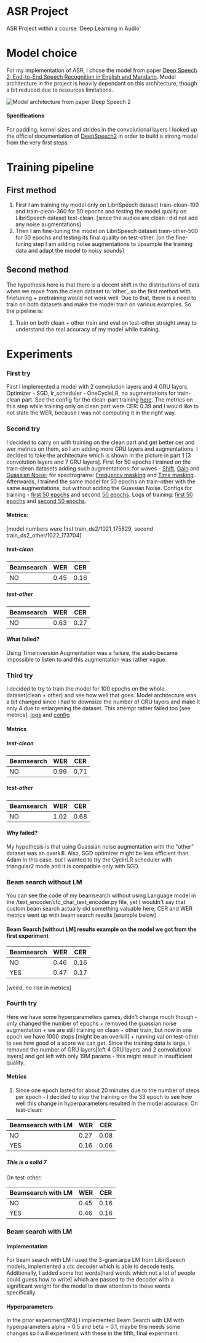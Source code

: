 # ASR Project
ASR Project within a course 'Deep Learning in Audio'

# Model choice 

For my implementation of ASR, I chose the model from paper [Deep Speech 2: End-to-End Speech Recognition in English and Mandarin](https://arxiv.org/pdf/1512.02595.pdf).
Model architecture in the project is heavily dependant on this architecture, though a bit reduced due to resources limitations. 

![Model architecture from paper Deep Speech 2](https://github.com/aizamaksutova/DL_Audio/blob/main/images/model-arch-ds2.png)

#### Specifications
For padding, kernel sizes and strides in the convolutional layers I looked up the official documentation of [DeepSpeech2](https://nvidia.github.io/OpenSeq2Seq/html/speech-recognition/deepspeech2.html) in order to build a strong model from the very first steps.  

# Training pipeline

## First method

1. First I am training my model only on LibriSpeech dataset train-clean-100 and train-clean-360 for 50 epochs and testing the model quality on LibriSpeech dataset test-clean. [since the audios are clean i did not add any noise augmentations]
2. Then I am fine-tuning the model on LibriSpeech dataset train-other-500 for 50 epochs and testing its final quality on test-other. [on the fine-tuning step I am adding noise augmentations to upsample the training data and adapt the model to noisy sounds]

## Second method
The hypothesis here is that there is a decent shift in the distributions of data when we move from the clean dataset to 'other', so the first method with finetuning + pretraining would not work well. Due to that, there is a need to train on both datasets and make the model train on various examples. So the pipeline is:

1. Train on both clean + other train and eval on test-other straight away to understand the real accuracy of my model while training. 


# Experiments
 ### First try
 First I implemented a model with 2 convolution layers and 4 GRU layers. Optimizer - SGD, lr_scheduler - OneCycleLR, no augmentations for train-clean part. See the config for the clean-part training [here](https://github.com/aizamaksutova/DL_Audio/blob/main/configs/1exp_train_clean.json). 
 The metrics on this step while training only on clean part were CER: 0.39 and I would like to not state the WER, because I was not computing it in the right way.

 ### Second try
 I decided to carry on with training on the clean part and get better cer and wer metrics on them, so I am adding more GRU layers and augmentations. I decided to take the architecture which is shown in the picture in part 1 [3 convolution layers and 7 GRU layers]. First for 50 epochs I trained on the train-clean datasets adding such augmentations: for waves - [Shift](https://github.com/iver56/audiomentations/blob/main/audiomentations/augmentations/shift.py), [Gain](https://github.com/iver56/audiomentations/blob/main/audiomentations/augmentations/gain.py) and [Guassian Noise](https://github.com/iver56/audiomentations/blob/main/audiomentations/augmentations/add_gaussian_noise.py); for spectrograms: [Frequency masking](https://pytorch.org/audio/main/generated/torchaudio.transforms.FrequencyMasking.html) and [Time masking](https://pytorch.org/audio/main/generated/torchaudio.transforms.TimeMasking.html). Afterwards, I trained the same model for 50 epochs on train-other with the same augmentations, but without adding the Guassian Noise. Configs for training -  [first 50 epochs](https://github.com/aizamaksutova/DL_Audio/blob/main/configs/secondexp_firstiteration.json) and second [50 epochs](https://github.com/aizamaksutova/DL_Audio/blob/main/configs/secondexp_seconditer.json). Logs of training: [first 50 epochs](https://github.com/aizamaksutova/DL_Audio/blob/main/training_logs/second_exp_firstiter_train50.log) and [second 50 epochs](https://github.com/aizamaksutova/DL_Audio/blob/main/training_logs/second_exp_seconditer_train.log). 
 
#### Metrics:
[model numbers were first train_ds2/1021_175629, second train_ds2_other/1022_173704]

##### test-clean
 | Beamsearch  | WER |  CER  |
| ------------- | ------------- | ------------- | 
| NO  | 0.45  |    0.16 | 
##### test-other
 | Beamsearch  | WER |  CER  |
| ------------- | ------------- | ------------- | 
| NO  | 0.63  |    0.27 | 

#### What failed? 
Using TimeInversion Augmentation was a failure, the audio became impossible to listen to and this augmentation was rather vague.

### Third try
 
 I decided to try to train the model for 100 epochs on the whole dataset(clean + other) and see how well that goes. Model architecture was a bit changed since i had to downsize the number of GRU layers and make it only 4 due to enlargening the dataset. This attempt rather failed too [see metrics]. [logs](https://github.com/aizamaksutova/DL_Audio/blob/main/training_logs/third_alltrain.log) and [config](https://github.com/aizamaksutova/DL_Audio/blob/main/configs/train_all.json)

 #### Metrics
##### test-clean
 | Beamsearch  | WER |  CER  |
| ------------- | ------------- | ------------- | 
| NO  | 0.99  |    0.71 | 
##### test-other
 | Beamsearch  | WER |  CER  |
| ------------- | ------------- | ------------- | 
| NO  | 1.02  |    0.68 | 

 #### Why failed?
 My hypothesis is that using Guassian noise augmentation with the "other" dataset was an overkill. Also, SGD optimizer might be less efficient than Adam in this case, but I wanted to try the CyclirLR scheduler with triangular2 mode and it is compatible only with SGD.
 
### Beam search without LM

You can see the code of my beamsearch without using Language model in the /text_encoder/ctc_char_text_encoder.py file, yet I wouldn't say that custom beam search actually did something valuable here, CER and WER metrics went up with beam search results [example below]

#### Beam Search [without LM] results example on the model we got from the first experiment

| Beamsearch  | WER |  CER  |
| ------------- | ------------- | ------------- | 
| NO  | 0.46  |    0.16 | 
| YES  | 0.47  |   0.17 |

[weird, no rise in metrics]


 ### Fourth try

 Here we have some hyperparameters games, didn't change much though - only changed the number of epochs + removed the guassian noise augmentation + we are still training on clean + other train, but now in one epoch we have 1000 steps [might be an overkill] + running val on test-other to see how good of a score we can get. Since the training data is large, i removed the number of GRU layers[left 4 GRU layers and 2 convolutional layers] and got left with only 19M params - this might result in insufficient quality.

 #### Metrics

 1. Since one epoch lasted for about 20 minutes due to the number of steps per epoch - I decided to stop the training on the 33 epoch to see how well this change in hyperparameters resulted in the model accuracy.
On test-clean:

| Beamsearch with LM  | WER |  CER  |
| ------------- | ------------- | ------------- | 
| NO  | 0.27  |    0.08 | 
| YES  | 0.16  |   0.06 |

##### This is a solid 7

On test-other:

| Beamsearch with LM  | WER |  CER  |
| ------------- | ------------- | ------------- | 
| NO  | 0.45  |    0.16 | 
| YES  | 0.46  |   0.16 |



 ### Beam search with LM

#### Implementation
For beam search with LM i used the 3-gram.arpa LM from LibriSpeech models, implemented a ctc decoder which is able to decode texts. Additionally, I added some hot words[hard words which not a lot of people could guess how to write] which are passed to the decoder with a significant weight for the model to draw attention to these words specifically. 

#### Hyperparameters 
In the prior experiment[№4] I implemented Beam Search with LM with hyperparameters alpha = 0.5 and beta = 0.1, maybe this needs some changes so I will experiment with these in the fifth, final experiment.



 
